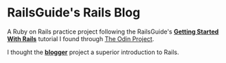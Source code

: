 # RailsGuide's Rails Blog

A Ruby on Rails practice project following the RailsGuide's **[Getting Started With Rails](http://guides.rubyonrails.org/getting_started.html)** tutorial I found through [The Odin Project](http://www.theodinproject.com/).

I thought the **[blogger](https://github.com/ArkWist/blogger)** project a superior introduction to Rails.
